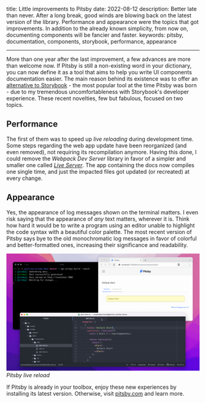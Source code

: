 title: Little improvements to Pitsby
date: 2022-08-12
description: Better late than never. After a long break, good winds are blowing back on the latest version of the library. Performance and appearance were the topics that got improvements. In addition to the already known simplicity, from now on, documenting components will be fancier and faster.
keywords: pitsby, documentation, components, storybook, performance, appearance

---

More than one year after the last improvement, a few advances are more than welcome now. If Pitsby is still a non-existing word in your dictionary, you can now define it as a tool that aims to help you write UI components documentation easier. The main reason behind its existence was to offer an [alternative to Storybook](https://rcamargo.medium.com/the-alternative-to-storybookjs-fc48b18bfdeb) - the most popular tool at the time Pitsby was born - due to my tremendous uncomfortableness with Storybook's developer experience. These recent novelties, few but fabulous, focused on two topics.

## Performance

The first of them was to speed up *live reloading* during development time. Some steps regarding the web app update have been reorganized (and even removed), not requiring its recompilation anymore. Having this done, I could remove the *Webpack Dev Server* library in favor of a simpler and smaller one called [*Live Server*](https://github.com/tapio/live-server). The app containing the docs now compiles one single time, and just the impacted files got updated (or recreated) at every change.

## Appearance

Yes, the appearance of log messages shown on the terminal matters. I even risk saying that the appearance of *any* text matters, wherever it is. Think how hard it would be to write a program using an editor unable to highlight the code syntax with a beautiful color palette. The most recent version of Pitsby says bye to the old monochromatic log messages in favor of colorful and better-formatted ones, increasing their significance and readability.

![Pitsby live reload](../../images/pitsby-live-reload.gif)  
_Pitsby live reload_

If Pitsby is already in your toolbox, enjoy these new experiences by installing its latest version. Otherwise, visit [pitsby.com](https://pitsby.com) and learn more.
